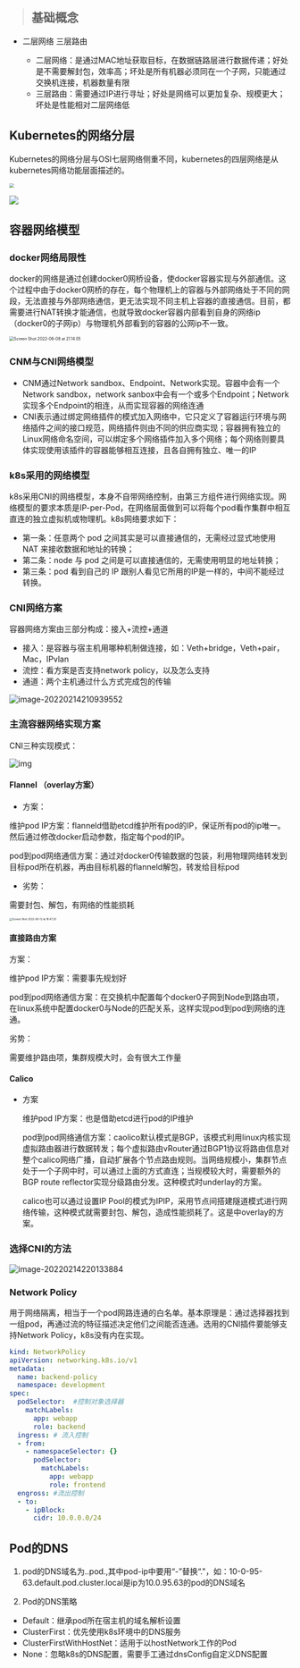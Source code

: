 > ## 基础概念

* 二层网络 三层路由

  * 二层网络：是通过MAC地址获取目标，在数据链路层进行数据传递；好处是不需要解封包，效率高；坏处是所有机器必须同在一个子网，只能通过交换机连接，机器数量有限
  * 三层路由：需要通过IP进行寻址；好处是网络可以更加复杂、规模更大；坏处是性能相对二层网络低

  

## Kubernetes的网络分层

Kubernetes的网络分层与OSI七层网络侧重不同，kubernetes的四层网络是从kubernetes网络功能层面描述的。

<img src="../pics/四层网络.png" style="zoom:50%;" />

![](../pics/网络的作用.png)

## 容器网络模型

### docker网络局限性

docker的网络是通过创建docker0网桥设备，使docker容器实现与外部通信。这个过程中由于docker0网桥的存在，每个物理机上的容器与外部网络处于不同的网段，无法直接与外部网络通信，更无法实现不同主机上容器的直接通信。目前，都需要进行NAT转换才能通信，也就导致docker容器内部看到自身的网络ip（docker0的子网ip）与物理机外部看到的容器的公网ip不一致。

<img src="../pics/docker net.png" alt="Screen Shot 2022-06-08 at 21.14.05" style="zoom:50%;" />

### CNM与CNI网络模型

* CNM通过Network sandbox、Endpoint、Network实现。容器中会有一个Network sandbox，network sanbox中会有一个或多个Endpoint；Network实现多个Endpoint的相连，从而实现容器的网络连通
* CNI表示通过绑定网络插件的模式加入网络中，它只定义了容器运行环境与网络插件之间的接口规范，网络插件则由不同的供应商实现；容器拥有独立的Linux网络命名空间，可以绑定多个网络插件加入多个网络；每个网络则要具体实现使用该插件的容器能够相互连接，且各自拥有独立、唯一的IP

### k8s采用的网络模型

k8s采用CNI的网络模型，本身不自带网络控制，由第三方组件进行网络实现。网络模型的要求本质是IP-per-Pod，在网络层面做到可以将每个pod看作集群中相互直连的独立虚拟机或物理机。k8s网络要求如下：

- 第一条：任意两个 pod 之间其实是可以直接通信的，无需经过显式地使用 NAT 来接收数据和地址的转换；
- 第二条：node 与 pod 之间是可以直接通信的，无需使用明显的地址转换；
- 第三条：pod 看到自己的 IP 跟别人看见它所用的IP是一样的，中间不能经过转换。

### CNI网络方案

容器网络方案由三部分构成：接入+流控+通道

* 接入：是容器与宿主机用哪种机制做连接，如：Veth+bridge，Veth+pair，Mac，IPvlan
* 流控：看方案是否支持network policy，以及怎么支持
* 通道：两个主机通过什么方式完成包的传输

![image-20220214210939552](../pics/image-20220214210939552.png)



### 主流容器网络实现方案

CNI三种实现模式：

![img](../pics/173955b068ad241925.png)

#### Flannel （overlay方案）

* 方案：

维护pod IP方案：flanneld借助etcd维护所有pod的IP，保证所有pod的ip唯一。然后通过修改docker启动参数，指定每个pod的IP。

pod到pod网络通信方案：通过对docker0传输数据的包装，利用物理网络转发到目标pod所在机器，再由目标机器的flanneld解包，转发给目标pod

* 劣势：

需要封包、解包，有网络的性能损耗

<img src="../pics/flannel.png" alt="Screen Shot 2022-06-12 at 18.47.20" style="zoom:33%;" />

#### 直接路由方案

方案：

维护pod IP方案：需要事先规划好

pod到pod网络通信方案：在交换机中配置每个docker0子网到Node到路由项，在linux系统中配置docker0与Node的匹配关系，这样实现pod到pod到网络的连通。

劣势：

需要维护路由项，集群规模大时，会有很大工作量

#### Calico

* 方案

  维护pod IP方案：也是借助etcd进行pod的IP维护

  pod到pod网络通信方案：caolico默认模式是BGP，该模式利用linux内核实现虚拟路由器进行数据转发；每个虚拟路由vRouter通过BGP1协议将路由信息对整个calico网络广播，自动扩展各个节点路由规则。当网络规模小，集群节点处于一个子网中时，可以通过上面的方式直连；当规模较大时，需要额外的BGP route reflector实现分级路由分发。这种模式时underlay的方案。

  calico也可以通过设置IP Pool的模式为IPIP，采用节点间搭建隧道模式进行网络传输，这种模式就需要封包、解包，造成性能损耗了。这是中overlay的方案。

### 选择CNI的方法

![image-20220214220133884](../pics/CNI选择.png)



### Network Policy

用于网络隔离，相当于一个pod网路连通的白名单。基本原理是：通过选择器找到一组pod，再通过流的特征描述决定他们之间能否连通。选用的CNI插件要能够支持Network Policy，k8s没有内在实现。

```yaml
kind: NetworkPolicy
apiVersion: networking.k8s.io/v1
metadata:
  name: backend-policy
  namespace: development
spec:
  podSelector:  #控制对象选择器
    matchLabels:
      app: webapp
      role: backend
  ingress: # 流入控制
  - from:
    - namespaceSelector: {}
      podSelector:
        matchLabels:
          app: webapp
          role: frontend
  engross: #流出控制
  - to:
    - ipBlock:
      cidr: 10.0.0.0/24
```



## Pod的DNS

1. pod的DNS域名为<pod-ip>.<namespace>.pod.<cluster-domain>,其中pod-ip中要用“-”替换“."，如：10-0-95-63.default.pod.cluster.local是ip为10.0.95.63的pod的DNS域名

2. Pod的DNS策略

* Default：继承pod所在宿主机的域名解析设置
* ClusterFirst：优先使用k8s环境中的DNS服务
* ClusterFirstWithHostNet：适用于以hostNetwork工作的Pod
* None：忽略k8s的DNS配置，需要手工通过dnsConfig自定义DNS配置
